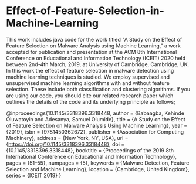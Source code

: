 # Effect-of-Feature-Selection-in-Machine-Learning

This work includes java code for the work titled "A Study on the Effect of Feature Selection on Malware Analysis using Machine Learning," a work accepted for publication and presentation at the ACM 8th International Conference on Educational and Information Technology (ICEIT) 2020 held between 2nd-4th March, 2019, at University of Cambridge, Cambridge, UK.
In this work the effect of feature selection in malware detection using machine learning techniques is studied. We employ supervised and unsupervised machine learning algorithms with and without feature selection. These include both classification and clustering algorithms.
If you are using our code, you should cite our related research paper which outlines the details of the code and its underlying principle as follows;

@inproceedings{10.1145/3318396.3318448,
author = {Babaagba, Kehinde Oluwatoyin and Adesanya, Samuel Olumide},
title = {A Study on the Effect of Feature Selection on Malware Analysis Using Machine Learning},
year = {2019},
isbn = {9781450362672},
publisher = {Association for Computing Machinery},
address = {New York, NY, USA},
url = {https://doi.org/10.1145/3318396.3318448},
doi = {10.1145/3318396.3318448},
booktitle = {Proceedings of the 2019 8th International Conference on Educational and Information Technology},
pages = {51–55},
numpages = {5},
keywords = {Malware Detection, Feature Selection and Machine Learning},
location = {Cambridge, United Kingdom},
series = {ICEIT 2019}
}
